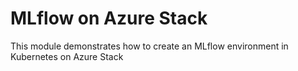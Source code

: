 # MLflow on Azure Stack

This module demonstrates how to create an MLflow environment in Kubernetes on Azure Stack


